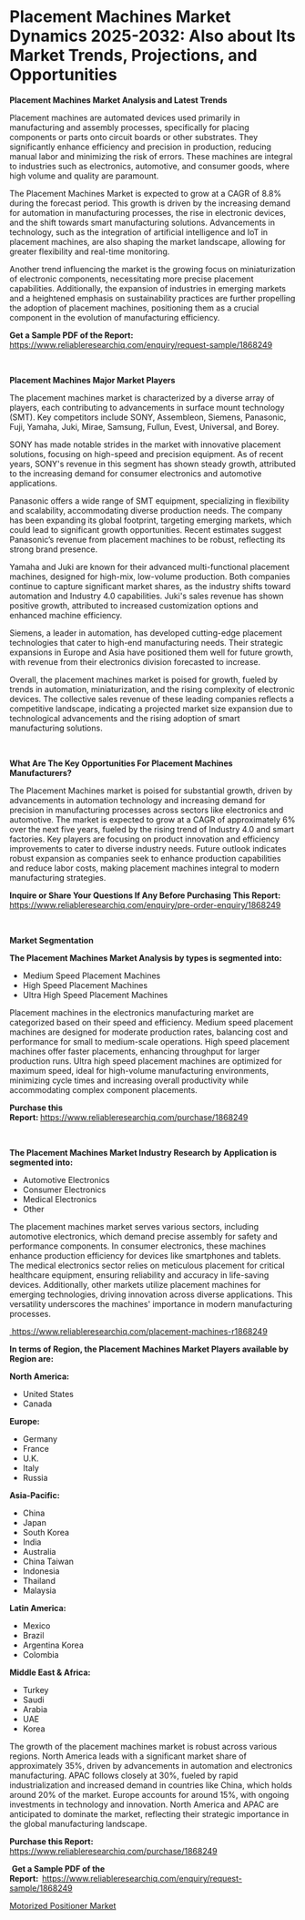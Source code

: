 <p><h1>Placement Machines Market Dynamics 2025-2032: Also about Its Market Trends, Projections, and Opportunities</h1></p><p><strong>Placement Machines Market Analysis and Latest Trends</strong></p>
<p><p>Placement machines are automated devices used primarily in manufacturing and assembly processes, specifically for placing components or parts onto circuit boards or other substrates. They significantly enhance efficiency and precision in production, reducing manual labor and minimizing the risk of errors. These machines are integral to industries such as electronics, automotive, and consumer goods, where high volume and quality are paramount.</p><p>The Placement Machines Market is expected to grow at a CAGR of 8.8% during the forecast period. This growth is driven by the increasing demand for automation in manufacturing processes, the rise in electronic devices, and the shift towards smart manufacturing solutions. Advancements in technology, such as the integration of artificial intelligence and IoT in placement machines, are also shaping the market landscape, allowing for greater flexibility and real-time monitoring.</p><p>Another trend influencing the market is the growing focus on miniaturization of electronic components, necessitating more precise placement capabilities. Additionally, the expansion of industries in emerging markets and a heightened emphasis on sustainability practices are further propelling the adoption of placement machines, positioning them as a crucial component in the evolution of manufacturing efficiency.</p></p>
<p><strong>Get a Sample PDF of the Report:&nbsp;</strong> <a href="https://www.reliableresearchiq.com/enquiry/request-sample/1868249?utm_campaign=2595&utm_medium=2&utm_source=Github&utm_content=ia&utm_term=19022025&utm_id=placement-machines">https://www.reliableresearchiq.com/enquiry/request-sample/1868249</a></p>
<p>&nbsp;</p>
<p><strong>Placement Machines Major Market Players</strong></p>
<p><p>The placement machines market is characterized by a diverse array of players, each contributing to advancements in surface mount technology (SMT). Key competitors include SONY, Assembleon, Siemens, Panasonic, Fuji, Yamaha, Juki, Mirae, Samsung, Fullun, Evest, Universal, and Borey.</p><p>SONY has made notable strides in the market with innovative placement solutions, focusing on high-speed and precision equipment. As of recent years, SONY's revenue in this segment has shown steady growth, attributed to the increasing demand for consumer electronics and automotive applications.</p><p>Panasonic offers a wide range of SMT equipment, specializing in flexibility and scalability, accommodating diverse production needs. The company has been expanding its global footprint, targeting emerging markets, which could lead to significant growth opportunities. Recent estimates suggest Panasonic’s revenue from placement machines to be robust, reflecting its strong brand presence.</p><p>Yamaha and Juki are known for their advanced multi-functional placement machines, designed for high-mix, low-volume production. Both companies continue to capture significant market shares, as the industry shifts toward automation and Industry 4.0 capabilities. Juki's sales revenue has shown positive growth, attributed to increased customization options and enhanced machine efficiency.</p><p>Siemens, a leader in automation, has developed cutting-edge placement technologies that cater to high-end manufacturing needs. Their strategic expansions in Europe and Asia have positioned them well for future growth, with revenue from their electronics division forecasted to increase.</p><p>Overall, the placement machines market is poised for growth, fueled by trends in automation, miniaturization, and the rising complexity of electronic devices. The collective sales revenue of these leading companies reflects a competitive landscape, indicating a projected market size expansion due to technological advancements and the rising adoption of smart manufacturing solutions.</p></p>
<p>&nbsp;</p>
<p><strong>What Are The Key Opportunities For Placement Machines Manufacturers?</strong></p>
<p><p>The Placement Machines market is poised for substantial growth, driven by advancements in automation technology and increasing demand for precision in manufacturing processes across sectors like electronics and automotive. The market is expected to grow at a CAGR of approximately 6% over the next five years, fueled by the rising trend of Industry 4.0 and smart factories. Key players are focusing on product innovation and efficiency improvements to cater to diverse industry needs. Future outlook indicates robust expansion as companies seek to enhance production capabilities and reduce labor costs, making placement machines integral to modern manufacturing strategies.</p></p>
<p><strong>Inquire or Share Your Questions If Any Before Purchasing This Report:</strong> <a href="https://www.reliableresearchiq.com/enquiry/pre-order-enquiry/1868249?utm_campaign=2595&utm_medium=2&utm_source=Github&utm_content=ia&utm_term=19022025&utm_id=placement-machines">https://www.reliableresearchiq.com/enquiry/pre-order-enquiry/1868249</a></p>
<p>&nbsp;</p>
<p><strong>Market Segmentation</strong></p>
<p><strong>The Placement Machines Market Analysis by types is segmented into:</strong></p>
<p><ul><li>Medium Speed Placement Machines</li><li>High Speed Placement Machines</li><li>Ultra High Speed Placement Machines</li></ul></p>
<p><p>Placement machines in the electronics manufacturing market are categorized based on their speed and efficiency. Medium speed placement machines are designed for moderate production rates, balancing cost and performance for small to medium-scale operations. High speed placement machines offer faster placements, enhancing throughput for larger production runs. Ultra high speed placement machines are optimized for maximum speed, ideal for high-volume manufacturing environments, minimizing cycle times and increasing overall productivity while accommodating complex component placements.</p></p>
<p><strong>Purchase this Report:&nbsp;</strong><a href="https://www.reliableresearchiq.com/purchase/1868249?utm_campaign=2595&utm_medium=2&utm_source=Github&utm_content=ia&utm_term=19022025&utm_id=placement-machines">https://www.reliableresearchiq.com/purchase/1868249</a></p>
<p>&nbsp;</p>
<p><strong>The Placement Machines Market Industry Research by Application is segmented into:</strong></p>
<p><ul><li>Automotive Electronics</li><li>Consumer Electronics</li><li>Medical Electronics</li><li>Other</li></ul></p>
<p><p>The placement machines market serves various sectors, including automotive electronics, which demand precise assembly for safety and performance components. In consumer electronics, these machines enhance production efficiency for devices like smartphones and tablets. The medical electronics sector relies on meticulous placement for critical healthcare equipment, ensuring reliability and accuracy in life-saving devices. Additionally, other markets utilize placement machines for emerging technologies, driving innovation across diverse applications. This versatility underscores the machines' importance in modern manufacturing processes.</p></p>
<p><a href="https://www.reliableresearchiq.com/placement-machines-r1868249?utm_campaign=2595&utm_medium=2&utm_source=Github&utm_content=ia&utm_term=19022025&utm_id=placement-machines">&nbsp;https://www.reliableresearchiq.com/placement-machines-r1868249</a></p>
<p><strong>In terms of Region, the Placement Machines Market Players available by Region are:</strong></p>
<p>
    <p> <strong> North America: </strong>
        <ul>
            <li>United States</li>
            <li>Canada</li>
        </ul>
        </p> 
    <p> <strong> Europe: </strong>
        <ul>
            <li>Germany</li>
            <li>France</li>
            <li>U.K.</li>
            <li>Italy</li>
            <li>Russia</li>
        </ul>
        </p> 
    <p> <strong> Asia-Pacific: </strong>
        <ul>
            <li>China</li>
            <li>Japan</li>
            <li>South Korea</li>
            <li>India</li>
            <li>Australia</li>
            <li>China Taiwan</li>
            <li>Indonesia</li>
            <li>Thailand</li>
            <li>Malaysia</li>
        </ul>
        </p> 
    <p> <strong> Latin America: </strong>
        <ul>
            <li>Mexico</li>
            <li>Brazil</li>
            <li>Argentina Korea</li>
            <li>Colombia</li>
        </ul>
        </p> 
    <p> <strong> Middle East & Africa: </strong>
        <ul>
            <li>Turkey</li>
            <li>Saudi</li>
            <li>Arabia</li>
            <li>UAE</li>
            <li>Korea</li>
        </ul>
    </p>
    </p>
<p><p>The growth of the placement machines market is robust across various regions. North America leads with a significant market share of approximately 35%, driven by advancements in automation and electronics manufacturing. APAC follows closely at 30%, fueled by rapid industrialization and increased demand in countries like China, which holds around 20% of the market. Europe accounts for around 15%, with ongoing investments in technology and innovation. North America and APAC are anticipated to dominate the market, reflecting their strategic importance in the global manufacturing landscape.</p></p>
<p><strong>Purchase this Report: </strong><a href="https://www.reliableresearchiq.com/purchase/1868249?utm_campaign=2595&utm_medium=2&utm_source=Github&utm_content=ia&utm_term=19022025&utm_id=placement-machines">https://www.reliableresearchiq.com/purchase/1868249</a></p>
<p>&nbsp;<strong>Get a Sample PDF of the Report:&nbsp;&nbsp;</strong><a href="https://www.reliableresearchiq.com/enquiry/request-sample/1868249?utm_campaign=2595&utm_medium=2&utm_source=Github&utm_content=ia&utm_term=19022025&utm_id=placement-machines">https://www.reliableresearchiq.com/enquiry/request-sample/1868249</a></p>
<p><strong></strong></p>
<p><p><a href="https://github.com/watzondechao/Market-Research-Report-List-1/blob/main/motorized-positioner-market.md?utm_campaign=2595&utm_medium=2&utm_source=Github&utm_content=ia&utm_term=19022025&utm_id=placement-machines">Motorized Positioner Market</a></p></p>